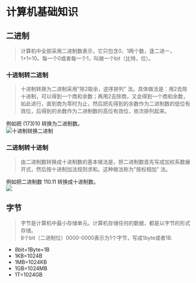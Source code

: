 # 计算机基础知识

## 二进制

> 计算机中全部采用二进制数表示，它只包含0、1两个数，逢二进一，1+1=10。每一个0或者每一个1，叫做一个bit（比特，位）。

### 十进制转二进制

> 十进制转换为二进制采用"除2取余，逆序排列"
> 法。具体做法是：用2去除十进制，可以得到一个商和余数；再用2去除商，又会得到一个商和余数，如此进行，直到商为零时为止，然后把先得到的余数作为二进制数的低位有效位，后得到的余数作为二进制数的高位有效位，依次排列起来。

例如把 (173)10 转换为二进制数。     
![十进制转换二进制](https://www.runoob.com/wp-content/uploads/2018/11/210-2.png)

### 二进制转十进制

> 由二进制数转换成十进制数的基本做法是，把二进制数首先写成加权系数展开式，然后按十进制加法规则求和。这种做法称为"按权相加"
> 法。

例如把二进制数 110.11 转换成十进制数。     
![](https://www.runoob.com/wp-content/uploads/2018/11/210-1.png)

## 字节

> 字节是计算机中最小存储单元。计算机存储任何的数据，都是以字节的形式存储。    
> 8个bit（二进制位）0000-0000表示为1个字节，写成1byte或者1B.

- 8bit=1Byte=1B
- 1KB=1024B
- 1MB=1024KB
- 1GB=1024MB
- 1T=1024GB